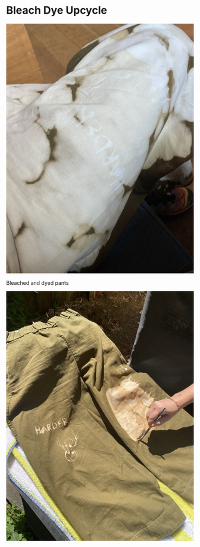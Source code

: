 # Bleach Dye Upcycle

![header image](header_image.png)

Bleached and dyed pants

![pants painted](pants_painted.jpeg)
